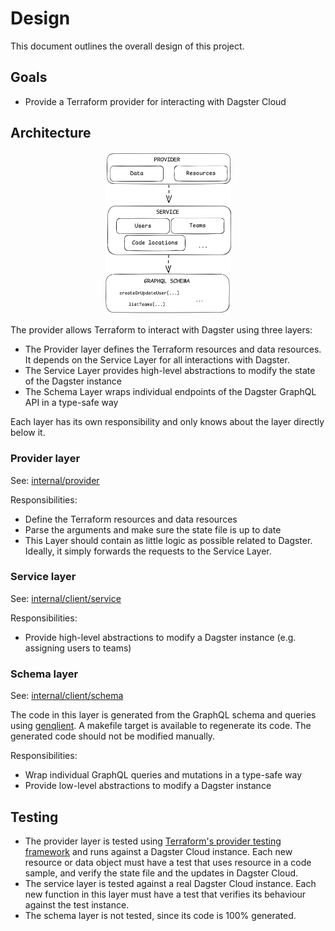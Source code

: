 # Design

This document outlines the overall design of this project.

## Goals

- Provide a Terraform provider for interacting with Dagster Cloud

## Architecture

<div align="center">
    <img src=".github/layers.png" alt="Layers" width="40%">
</div>

The provider allows Terraform to interact with Dagster using three layers:

- The Provider layer defines the Terraform resources and data resources. It depends on the Service Layer for all interactions with Dagster.
- The Service Layer provides high-level abstractions to modify the state of the Dagster instance
- The Schema Layer wraps individual endpoints of the Dagster GraphQL API in a type-safe way

Each layer has its own responsibility and only knows about the layer directly below it.

### Provider layer

See: [internal/provider](https://github.com/datarootsio/terraform-provider-dagster/tree/main/internal/provider)

Responsibilities:

- Define the Terraform resources and data resources
- Parse the arguments and make sure the state file is up to date
- This Layer should contain as little logic as possible related to Dagster. Ideally, it simply forwards the requests to the Service Layer.

### Service layer

See: [internal/client/service](https://github.com/datarootsio/terraform-provider-dagster/tree/main/internal/client/service)

Responsibilities:

- Provide high-level abstractions to modify a Dagster instance (e.g. assigning users to teams)

### Schema layer

See: [internal/client/schema](https://github.com/datarootsio/terraform-provider-dagster/tree/main/internal/client/schema)

The code in this layer is generated from the GraphQL schema and queries using [genqlient](https://github.com/Khan/genqlient). A makefile target is available to regenerate its code. The generated code should not be modified manually.

Responsibilities:

- Wrap individual GraphQL queries and mutations in a type-safe way
- Provide low-level abstractions to modify a Dagster instance

## Testing

- The provider layer is tested using [Terraform's provider testing framework](https://github.com/hashicorp/terraform-plugin-testing/) and runs against a Dagster Cloud instance. Each new resource or data object must have a test that uses resource in a code sample, and verify the state file and the updates in Dagster Cloud.
- The service layer is tested against a real Dagster Cloud instance. Each new function in this layer must have a test that verifies its behaviour against the test instance.
- The schema layer is not tested, since its code is 100% generated.
